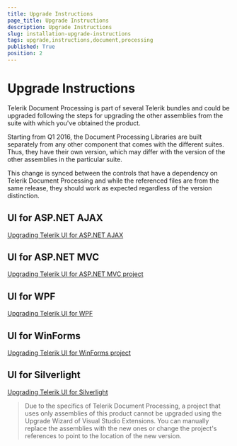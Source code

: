 ```yaml
---
title: Upgrade Instructions
page_title: Upgrade Instructions
description: Upgrade Instructions
slug: installation-upgrade-instructions
tags: upgrade,instructions,document,processing
published: True
position: 2
---
```


# Upgrade Instructions

Telerik Document Processing is part of several Telerik bundles and could be upgraded following the steps for upgrading the other assemblies from the suite with which you've obtained the product.

Starting from Q1 2016, the Document Processing Libraries are built separately from any other component that comes with the different suites. Thus, they have their own version, which may differ with the version of the other assemblies in the particular suite. 

This change is synced between the controls that have a dependency on Telerik Document Processing and while the referenced files are from the same release, they should work as expected regardless of the version distinction. 


## UI for ASP.NET AJAX

[Upgrading Telerik UI for ASP.NET AJAX](http://docs.telerik.com/devtools/aspnet-ajax/installation/upgrading-instructions/upgrading-a-trial-to-a-developer-license-or-to-a-newer-version)


## UI for ASP.NET MVC

[Upgrading Telerik UI for ASP.NET MVC project](http://docs.telerik.com/kendo-ui/aspnet-mvc/vs-integration/upgrade-wizard)


## UI for WPF

[Upgrading Telerik UI for WPF](http://docs.telerik.com/devtools/wpf/installation-and-deployment/upgrading-instructions/installation-upgrading-from-trial-to-developer-license-wpf.html)


## UI for WinForms

[Upgrading Telerik UI for WinForms project](http://docs.telerik.com/devtools/winforms/installation-deployment-and-distribution/visual-studio-extensions/upgrade-wizard)


## UI for Silverlight

[Upgrading Telerik UI for Silverlight](http://docs.telerik.com/devtools/silverlight/installation-and-deployment/upgrading-instructions/installation-upgrading-from-trial-to-developer-license.html)

>Due to the specifics of Telerik Document Processing, a project that uses only assemblies of this product cannot be upgraded using the Upgrade Wizard of Visual Studio Extensions. You can manually replace the assemblies with the new ones or change the project's references to point to the location of the new version. 